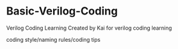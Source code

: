 # Basic-Verilog-Coding
Verilog Coding Learning
Created by Kai
for verilog coding learning

coding style/naming rules/coding tips
